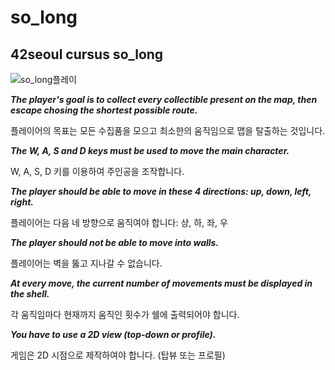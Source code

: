 # so_long
## 42seoul cursus so_long

![so_long플레이](https://github.com/mingkyeongg/so_long/assets/122078277/01c7e509-3f35-42cc-b614-9ae7e45d8bd2)

***The player's goal is to collect every collectible present on the map, then escape chosing the shortest possible route.***

플레이어의 목표는 모든 수집품을 모으고 최소한의 움직임으로 맵을 탈출하는 것입니다.

***The W, A, S and D keys must be used to move the main character.***

W, A, S, D 키를 이용하여 주인공을 조작합니다.

***The player should be able to move in these 4 directions: up, down, left, right.***

플레이어는 다음 네 방향으로 움직여야 합니다: 상, 하, 좌, 우

***The player should not be able to move into walls.***

플레이어는 벽을 뚫고 지나갈 수 없습니다.

***At every move, the current number of movements must be displayed in the shell.***

각 움직임마다 현재까지 움직인 횟수가 쉘에 출력되어야 합니다.

***You have to use a 2D view (top-down or profile).***

게임은 2D 시점으로 제작하여야 합니다. (탑뷰 또는 프로필)
